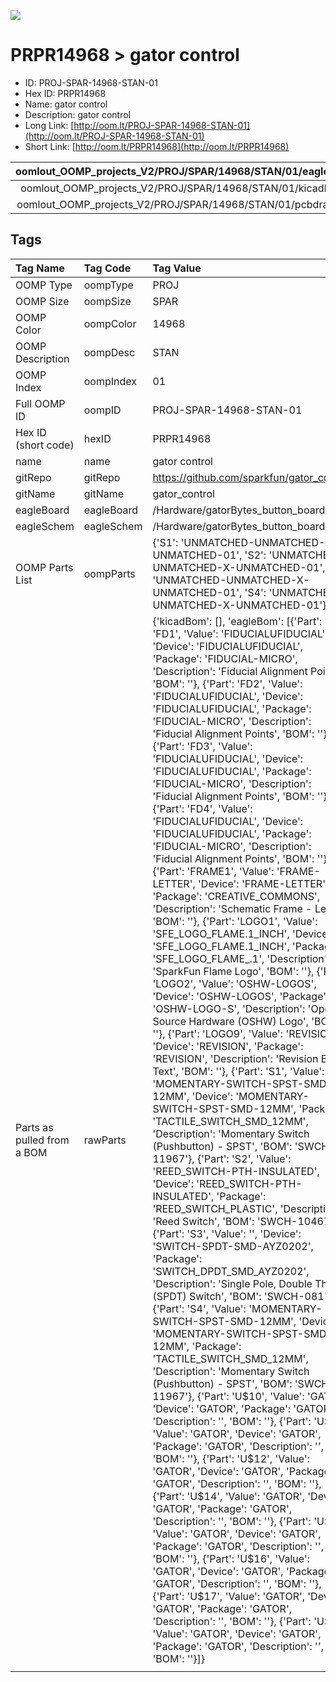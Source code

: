


  
![][im]
# PRPR14968 > gator control

- ID: PROJ-SPAR-14968-STAN-01
- Hex ID: PRPR14968
- Name: gator control
- Description: gator control
- Long Link: [http://oom.lt/PROJ-SPAR-14968-STAN-01](http://oom.lt/PROJ-SPAR-14968-STAN-01)
- Short Link: [http://oom.lt/PRPR14968](http://oom.lt/PRPR14968)
  

|oomlout_OOMP_projects_V2/PROJ/SPAR/14968/STAN/01/eagleImage.png|oomlout_OOMP_projects_V2/PROJ/SPAR/14968/STAN/01/eagleSchemImage.png|oomlout_OOMP_projects_V2/PROJ/SPAR/14968/STAN/01/kicadPcb3dFront.png|oomlout_OOMP_projects_V2/PROJ/SPAR/14968/STAN/01/kicadPcb3dBack.png|
| :---: | :---: | :---: | :---: |
|oomlout_OOMP_projects_V2/PROJ/SPAR/14968/STAN/01/kicadPcb3d.png|oomlout_OOMP_projects_V2/PROJ/SPAR/14968/STAN/01/bomBack.png|oomlout_OOMP_projects_V2/PROJ/SPAR/14968/STAN/01/bomFront.png|oomlout_OOMP_projects_V2/PROJ/SPAR/14968/STAN/01/pcbdraw.svg|
|oomlout_OOMP_projects_V2/PROJ/SPAR/14968/STAN/01/pcbdrawBack.svg||||

## Tags
  

|Tag Name|Tag Code|Tag Value|
| :--- | :--- | :--- |
|OOMP Type|oompType|PROJ|
|OOMP Size|oompSize|SPAR|
|OOMP Color|oompColor|14968|
|OOMP Description|oompDesc|STAN|
|OOMP Index|oompIndex|01|
|Full OOMP ID|oompID|PROJ-SPAR-14968-STAN-01|
|Hex ID (short code)|hexID|PRPR14968|
|name|name|gator control|
|gitRepo|gitRepo|https://github.com/sparkfun/gator_control|
|gitName|gitName|gator_control|
|eagleBoard|eagleBoard|/Hardware/gatorBytes_button_board.brd|
|eagleSchem|eagleSchem|/Hardware/gatorBytes_button_board.sch|
|OOMP Parts List|oompParts|{'S1': 'UNMATCHED-UNMATCHED-X-UNMATCHED-01', 'S2': 'UNMATCHED-UNMATCHED-X-UNMATCHED-01', 'S3': 'UNMATCHED-UNMATCHED-X-UNMATCHED-01', 'S4': 'UNMATCHED-UNMATCHED-X-UNMATCHED-01'}|
|Parts as pulled from a BOM|rawParts|{'kicadBom': [], 'eagleBom': [{'Part': 'FD1', 'Value': 'FIDUCIALUFIDUCIAL', 'Device': 'FIDUCIALUFIDUCIAL', 'Package': 'FIDUCIAL-MICRO', 'Description': 'Fiducial Alignment Points', 'BOM': ''}, {'Part': 'FD2', 'Value': 'FIDUCIALUFIDUCIAL', 'Device': 'FIDUCIALUFIDUCIAL', 'Package': 'FIDUCIAL-MICRO', 'Description': 'Fiducial Alignment Points', 'BOM': ''}, {'Part': 'FD3', 'Value': 'FIDUCIALUFIDUCIAL', 'Device': 'FIDUCIALUFIDUCIAL', 'Package': 'FIDUCIAL-MICRO', 'Description': 'Fiducial Alignment Points', 'BOM': ''}, {'Part': 'FD4', 'Value': 'FIDUCIALUFIDUCIAL', 'Device': 'FIDUCIALUFIDUCIAL', 'Package': 'FIDUCIAL-MICRO', 'Description': 'Fiducial Alignment Points', 'BOM': ''}, {'Part': 'FRAME1', 'Value': 'FRAME-LETTER', 'Device': 'FRAME-LETTER', 'Package': 'CREATIVE_COMMONS', 'Description': 'Schematic Frame - Letter', 'BOM': ''}, {'Part': 'LOGO1', 'Value': 'SFE_LOGO_FLAME.1_INCH', 'Device': 'SFE_LOGO_FLAME.1_INCH', 'Package': 'SFE_LOGO_FLAME_.1', 'Description': 'SparkFun Flame Logo', 'BOM': ''}, {'Part': 'LOGO2', 'Value': 'OSHW-LOGOS', 'Device': 'OSHW-LOGOS', 'Package': 'OSHW-LOGO-S', 'Description': 'Open-Source Hardware (OSHW) Logo', 'BOM': ''}, {'Part': 'LOGO9', 'Value': 'REVISION', 'Device': 'REVISION', 'Package': 'REVISION', 'Description': 'Revision By Text', 'BOM': ''}, {'Part': 'S1', 'Value': 'MOMENTARY-SWITCH-SPST-SMD-12MM', 'Device': 'MOMENTARY-SWITCH-SPST-SMD-12MM', 'Package': 'TACTILE_SWITCH_SMD_12MM', 'Description': 'Momentary Switch (Pushbutton) - SPST', 'BOM': 'SWCH-11967'}, {'Part': 'S2', 'Value': 'REED_SWITCH-PTH-INSULATED', 'Device': 'REED_SWITCH-PTH-INSULATED', 'Package': 'REED_SWITCH_PLASTIC', 'Description': 'Reed Switch', 'BOM': 'SWCH-10467'}, {'Part': 'S3', 'Value': '', 'Device': 'SWITCH-SPDT-SMD-AYZ0202', 'Package': 'SWITCH_DPDT_SMD_AYZ0202', 'Description': 'Single Pole, Double Throw (SPDT) Switch', 'BOM': 'SWCH-08179'}, {'Part': 'S4', 'Value': 'MOMENTARY-SWITCH-SPST-SMD-12MM', 'Device': 'MOMENTARY-SWITCH-SPST-SMD-12MM', 'Package': 'TACTILE_SWITCH_SMD_12MM', 'Description': 'Momentary Switch (Pushbutton) - SPST', 'BOM': 'SWCH-11967'}, {'Part': 'U$10', 'Value': 'GATOR', 'Device': 'GATOR', 'Package': 'GATOR', 'Description': '', 'BOM': ''}, {'Part': 'U$11', 'Value': 'GATOR', 'Device': 'GATOR', 'Package': 'GATOR', 'Description': '', 'BOM': ''}, {'Part': 'U$12', 'Value': 'GATOR', 'Device': 'GATOR', 'Package': 'GATOR', 'Description': '', 'BOM': ''}, {'Part': 'U$14', 'Value': 'GATOR', 'Device': 'GATOR', 'Package': 'GATOR', 'Description': '', 'BOM': ''}, {'Part': 'U$15', 'Value': 'GATOR', 'Device': 'GATOR', 'Package': 'GATOR', 'Description': '', 'BOM': ''}, {'Part': 'U$16', 'Value': 'GATOR', 'Device': 'GATOR', 'Package': 'GATOR', 'Description': '', 'BOM': ''}, {'Part': 'U$17', 'Value': 'GATOR', 'Device': 'GATOR', 'Package': 'GATOR', 'Description': '', 'BOM': ''}, {'Part': 'U$19', 'Value': 'GATOR', 'Device': 'GATOR', 'Package': 'GATOR', 'Description': '', 'BOM': ''}]}|
||||



[im]: PROJ/SPAR/14968/STAN/01/kicadPcb3d_450.png
